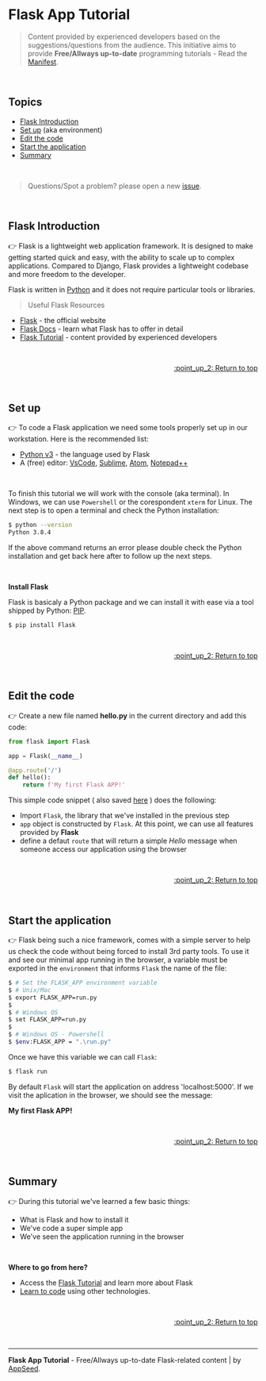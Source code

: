 # Flask App Tutorial

> Content provided by experienced developers based on the suggestions/questions from the audience. This initiative aims to provide **Free/Allways up-to-date** programming tutorials - Read the [Manifest](https://github.com/app-generator/learn-to-code).

<br />

## Topics

- [Flask Introduction](#flask-introduction)
- [Set up](#set-up) (aka environment)
- [Edit the code](#edit-the-code)
- [Start the application](#start-the-application)
- [Summary](#summary)

<br />

> Questions/Spot a problem? please open a new [issue](https://github.com/app-generator/tutorial-flask-app/issues/new).

<br />

## Flask Introduction

:point_right: Flask is a lightweight web application framework. It is designed to make getting started quick and easy, with the ability to scale up to complex applications. Compared to Django, Flask provides a lightweight codebase and more freedom to the developer.

Flask is written in [Python](https://www.python.org/) and it does not require particular tools or libraries.

> Useful Flask Resources

- [Flask](https://palletsprojects.com/p/flask/) - the official website
- [Flask Docs](https://flask.palletsprojects.com/en/1.1.x/) - learn what Flask has to offer in detail 
- [Flask Tutorial](https://github.com/app-generator/tutorial-flask) - content provided by experienced developers


<br />

<p align="right"><a href="#topics"> :point_up_2: Return to top</a></p>

<br />

## Set up

:point_right: To code a Flask application we need some tools properly set up in our workstation. Here is the recommended list: 

- [Python v3](https://www.python.org/downloads/) - the language used by Flask
- A (free) editor: [VsCode](https://code.visualstudio.com/), [Sublime](https://www.sublimetext.com/), [Atom](https://atom.io/), [Notepad++](https://notepad-plus-plus.org/)

<br />

To finish this tutorial we will work with the console (aka terminal). In Windows, we can use `Powershell` or the corespondent `xterm` for Linux. The next step is to open a terminal and check the Python installation:

```bash
$ python --version
Python 3.8.4
```

If the above command returns an error please double check the Python installation and get back here after to follow up the next steps.

<br />

**Install Flask**

Flask is basicaly a Python package and we can install it with ease via a tool shipped by Python: [PIP](https://pypi.org/project/pip/).

```bash
$ pip install Flask
```

<br />

<p align="right"><a href="#topics"> :point_up_2: Return to top</a></p>

<br />

## Edit the code

:point_right: Create a new file named **hello.py** in the current directory and add this code:

```python
from flask import Flask

app = Flask(__name__)

@app.route('/')
def hello():
    return f'My first Flask APP!'
```

This simple code snippet ( also saved [here](./hello.py) ) does the following:

- Import `Flask`, the library that we've installed in the previous step
- `app` object is constructed by `Flask`. At this point, we can use all features provided by **Flask**
- define a defaut `route` that will return a simple *Hello* message when someone access our application using the browser

<br />

<p align="right"><a href="#topics"> :point_up_2: Return to top</a></p>

<br />

## Start the application

:point_right: Flask being such a nice framework, comes with a simple server to help us check the code without being forced to install 3rd party tools. To use it and see our minimal app running in the browser, a variable must be exported in the `environment` that informs `Flask` the name of the file:

```bash
$ # Set the FLASK_APP environment variable
$ # Unix/Mac 
$ export FLASK_APP=run.py
$
$ # Windows OS 
$ set FLASK_APP=run.py
$ 
$ # Windows OS - Powershell
$ $env:FLASK_APP = ".\run.py"
```

Once we have this variable we can call `Flask`:

```bash
$ flask run
```

By default `Flask` will start the application on address 'localhost:5000'. If we visit the aplication in the browser, we should see the message:

**My first Flask APP!**

<br />

<p align="right"><a href="#topics"> :point_up_2: Return to top</a></p>

<br />

## Summary

:point_right: During this tutorial we've learned a few basic things:

- What is Flask and how to install it
- We've code a super simple app
- We've seen the application running in the browser

<br />

**Where to go from here?**

- Access the [Flask Tutorial](https://github.com/app-generator/tutorial-flask) and learn more about Flask
- [Learn to code](https://github.com/app-generator/learn-to-code) using other technologies. 

<br />

<p align="right"><a href="#topics"> :point_up_2: Return to top</a></p>

<br />

---
**Flask App Tutorial** - Free/Allways up-to-date Flask-related content | by [AppSeed](https://appseed.us?ref=gh).
